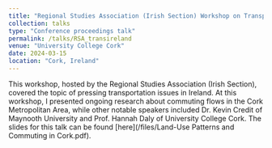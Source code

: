 ```yaml
---
title: "Regional Studies Association (Irish Section) Workshop on Transportation Issues in Ireland"
collection: talks
type: "Conference proceedings talk"
permalink: /talks/RSA_transireland
venue: "University College Cork"
date: 2024-03-15
location: "Cork, Ireland"
---
```


This workshop, hosted by the Regional Studies Association (Irish Section), covered the topic of pressing transportation issues in Ireland. At this workshop, I presented ongoing research about commuting flows in the Cork Metropolitan Area, while other notable speakers included Dr. Kevin Credit of Maynooth University and Prof. Hannah Daly of University College Cork. The slides for this talk can be found [here](/files/Land-Use Patterns and Commuting in Cork.pdf).
